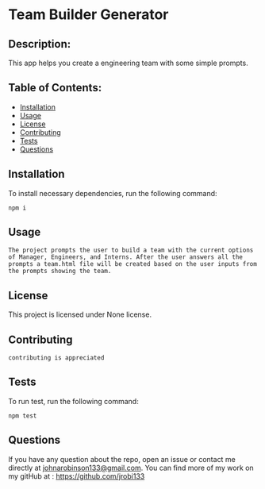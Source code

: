 
# Team Builder Generator

## Description:
    
This app helps you create a engineering team with some simple prompts.
    
    
## Table of Contents:
    
* [Installation](#installation)
* [Usage](#usage)
* [License](#license)
* [Contributing](#contributing)
* [Tests](#tests)
* [Questions](#questions)
    
    
## Installation
    
To install necessary dependencies, run the following command:
    
    npm i
    
    
    
## Usage
    
    The project prompts the user to build a team with the current options of Manager, Engineers, and Interns. After the user answers all the prompts a team.html file will be created based on the user inputs from the prompts showing the team.
    
    
## License
    
This project is licensed under None license.
    
## Contributing 
    
    contributing is appreciated
    
    
## Tests
    
To run test, run the following command:
    
    npm test
    
    
## Questions 
    
If you have any question about the repo, open an issue or contact me directly at 
johnarobinson133@gmail.com. You can find more of my work on my gitHub at :
https://github.com/jrobi133